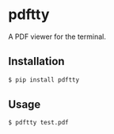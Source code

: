 # pdftty

A PDF viewer for the terminal.


## Installation

```bash
$ pip install pdftty
```


## Usage

```bash
$ pdftty test.pdf
```
